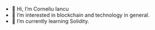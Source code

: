 - 👋 Hi, I’m Corneliu Iancu 
- 👀 I’m interested in blockchain and technology in general.
- 🌱 I’m currently learning Solidity.

<!---
ciancu-gpsw/ciancu-gpsw is a ✨ special ✨ repository because its `README.md` (this file) appears on your GitHub profile.
You can click the Preview link to take a look at your changes.
--->
